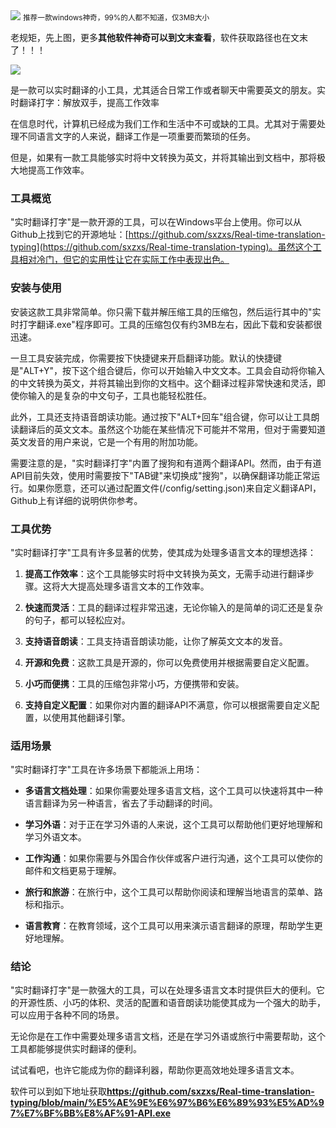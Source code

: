<img src="/assets/image/230920-Real-time-translation-typing-1.gif" style="max-width: 70%; height: auto;">
<small>推荐一款windows神奇，99%的人都不知道，仅3MB大小</small>


老规矩，先上图，更多**其他软件神奇可以到文末查看**，软件获取路径也在文末了！！！

![](/assets/image/230920-Real-time-translation-typing-1.gif)

是一款可以实时翻译的小工具，尤其适合日常工作或者聊天中需要英文的朋友。实时翻译打字：解放双手，提高工作效率

在信息时代，计算机已经成为我们工作和生活中不可或缺的工具。尤其对于需要处理不同语言文字的人来说，翻译工作是一项重要而繁琐的任务。

但是，如果有一款工具能够实时将中文转换为英文，并将其输出到文档中，那将极大地提高工作效率。

### 工具概览

"实时翻译打字"是一款开源的工具，可以在Windows平台上使用。你可以从Github上找到它的开源地址：[https://github.com/sxzxs/Real-time-translation-typing](https://github.com/sxzxs/Real-time-translation-typing)。虽然这个工具相对冷门，但它的实用性让它在实际工作中表现出色。

### 安装与使用

安装这款工具非常简单。你只需下载并解压缩工具的压缩包，然后运行其中的"实时打字翻译.exe"程序即可。工具的压缩包仅有约3MB左右，因此下载和安装都很迅速。

一旦工具安装完成，你需要按下快捷键来开启翻译功能。默认的快捷键是"ALT+Y"，按下这个组合键后，你可以开始输入中文文本。工具会自动将你输入的中文转换为英文，并将其输出到你的文档中。这个翻译过程非常快速和灵活，即使你输入的是复杂的中文句子，工具也能轻松胜任。

此外，工具还支持语音朗读功能。通过按下"ALT+回车"组合键，你可以让工具朗读翻译后的英文文本。虽然这个功能在某些情况下可能并不常用，但对于需要知道英文发音的用户来说，它是一个有用的附加功能。

需要注意的是，"实时翻译打字"内置了搜狗和有道两个翻译API。然而，由于有道API目前失效，使用时需要按下"TAB键"来切换成"搜狗"，以确保翻译功能正常运行。如果你愿意，还可以通过配置文件(/config/setting.json)来自定义翻译API，Github上有详细的说明供你参考。

### 工具优势

"实时翻译打字"工具有许多显著的优势，使其成为处理多语言文本的理想选择：

1. **提高工作效率**：这个工具能够实时将中文转换为英文，无需手动进行翻译步骤。这将大大提高处理多语言文本的工作效率。

2. **快速而灵活**：工具的翻译过程非常迅速，无论你输入的是简单的词汇还是复杂的句子，都可以轻松应对。

3. **支持语音朗读**：工具支持语音朗读功能，让你了解英文文本的发音。

4. **开源和免费**：这款工具是开源的，你可以免费使用并根据需要自定义配置。

5. **小巧而便携**：工具的压缩包非常小巧，方便携带和安装。

6. **支持自定义配置**：如果你对内置的翻译API不满意，你可以根据需要自定义配置，以使用其他翻译引擎。

### 适用场景

"实时翻译打字"工具在许多场景下都能派上用场：

- **多语言文档处理**：如果你需要处理多语言文档，这个工具可以快速将其中一种语言翻译为另一种语言，省去了手动翻译的时间。

- **学习外语**：对于正在学习外语的人来说，这个工具可以帮助他们更好地理解和学习外语文本。

- **工作沟通**：如果你需要与外国合作伙伴或客户进行沟通，这个工具可以使你的邮件和文档更易于理解。

- **旅行和旅游**：在旅行中，这个工具可以帮助你阅读和理解当地语言的菜单、路标和指示。

- **语言教育**：在教育领域，这个工具可以用来演示语言翻译的原理，帮助学生更好地理解。

### 结论

"实时翻译打字"是一款强大的工具，可以在处理多语言文本时提供巨大的便利。它的开源性质、小巧的体积、灵活的配置和语音朗读功能使其成为一个强大的助手，可以应用于各种不同的场景。

无论你是在工作中需要处理多语言文档，还是在学习外语或旅行中需要帮助，这个工具都能够提供实时翻译的便利。

试试看吧，也许它能成为你的翻译利器，帮助你更高效地处理多语言文本。

软件可以到如下地址获取**https://github.com/sxzxs/Real-time-translation-typing/blob/main/%E5%AE%9E%E6%97%B6%E6%89%93%E5%AD%97%E7%BF%BB%E8%AF%91-API.exe**